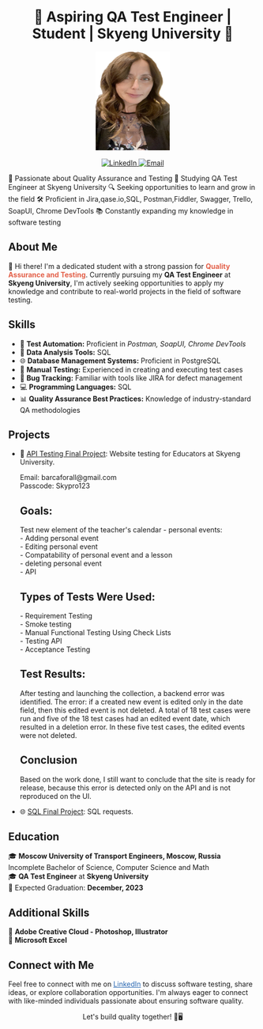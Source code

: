 <h1 align="center">🚀 Aspiring QA Test Engineer | Student | Skyeng University 🚀</h1>

<p align="center">
  <img src="https://github.com/barcaforall/Test-Engineer-QA/blob/main/IMG_7917%20(1).PNG?raw=true" alt="Marina Boldachova" width="150" height="200">
</p>

<p align="center">
  <a href="https://www.linkedin.com/in/marina-boldachova-7938b2261/" target="_blank">
    <img src="https://img.shields.io/badge/LinkedIn-Connect-blue?style=flat-square&logo=linkedin&logoColor=white&link=https://www.linkedin.com/in/your-profile" alt="LinkedIn">
  </a>
  <a href="mailto:mox739800@gmail.com">
    <img src="https://img.shields.io/badge/Email-Contact-red?style=flat-square&logo=gmail&logoColor=white" alt="Email">
  </a>
</p>
<p>
🌟 Passionate about Quality Assurance and Testing
📘 Studying QA Test Engineer at Skyeng University
🔍 Seeking opportunities to learn and grow in the field
🛠️ Proficient in Jira,qase.io,SQL, Postman,Fiddler, Swagger, Trello,
SoapUI, Chrome DevTools
📚 Constantly expanding my knowledge in software testing
</p>
<h2>About Me</h2>

<p>
  👋 Hi there! I'm a dedicated student with a strong passion for <strong style="color: #E36049;">Quality Assurance and Testing</strong>. Currently pursuing my <strong>QA Test Engineer</strong> at <strong>Skyeng University</strong>, I'm actively seeking opportunities to apply my knowledge and contribute to real-world projects in the field of software testing.
</p>

<h2>Skills</h2>

<ul>
  <li>🌟 <strong>Test Automation:</strong> Proficient in <em>Postman, SoapUI, Chrome DevTools</em></li>
  <li>🚀 <strong>Data Analysis Tools:</strong> SQL</li>
  <li>🌐 <strong>Database Management Systems:</strong> Proficient in PostgreSQL</li>
  <li>🧐 <strong>Manual Testing:</strong> Experienced in creating and executing test cases</li>
  <li>🐞 <strong>Bug Tracking:</strong> Familiar with tools like JIRA for defect management</li>
  <li>💻 <strong>Programming Languages:</strong> SQL</li>
  <li>📊 <strong>Quality Assurance Best Practices:</strong> Knowledge of industry-standard QA methodologies</li>
</ul>

<h2>Projects</h2>

<ul>
  <li>🚀 <a href="https://mb9800.atlassian.net/wiki/spaces/~63eede0ffcb584bb67292f85/pages/2097169">API Testing Final Project</a>: Website testing for Educators at Skyeng University.</li>
  <p>
    Email: barcaforall@gmail.com<br>
    Passcode: Skypro123<br>
  </p>
  <h2>Goals:</h2>
<p>
  Test new element of the teacher's calendar - personal events:<br>
  - Adding personal event<br>
  - Editing personal event<br>
  - Compatability of personal event and a lesson<br>
  - deleting personal event<br>
  - API
</p>
<h2>Types of Tests Were Used:</h2>
<p>
  - Requirement Testing<br>
  - Smoke testing <br>
  - Manual Functional Testing Using Check Lists<br>
  - Testing API<br>
  - Acceptance Testing
</p>
<h2>Test Results:</h2>
<p>
  After testing and launching the collection, a backend error was identified. The error: if a created new event is edited only in the date field, then this edited event is not deleted. A total of 18 test cases were run and five of the 18 test cases had an edited event date, which resulted in a deletion error. In these five test cases, the edited events were not deleted.
</p>
  <h2>Conclusion</h2>
  <p>
Based on the work done, I still want to conclude that the site is ready for release, because this error is detected only on the API and is not reproduced on the UI.
</p>
  
  <li>🌐 <a href="Link to Project 2">SQL Final Project</a>: SQL requests.</li>
</ul>

<h2>Education</h2>

<p>
  🎓 <strong>Moscow University of Transport Engineers, Moscow, Russia</strong><br>
     Incomplete Bachelor of Science, Computer Science and Math<br>
  🎓 <strong>QA Test Engineer</strong> at <strong>Skyeng University</strong><br>
  📅 Expected Graduation: <strong> December, 2023</strong>
</p>

<h2>Additional Skills</h2>

<p>
  📜 <strong>Adobe Creative Cloud - Photoshop, Illustrator</strong><br>
  📜 <strong>Microsoft Excel</strong> 
</p>

<h2>Connect with Me</h2>

<p>
  Feel free to connect with me on <a href="https://www.linkedin.com/in/marina-boldachova-7938b2261/" style="color: #2867B2;" target="_blank">LinkedIn</a> to discuss software testing, share ideas, or explore collaboration opportunities. I'm always eager to connect with like-minded individuals passionate about ensuring software quality.
</p>

<p align="center">Let's build quality together! 🧪🖥️</p>
